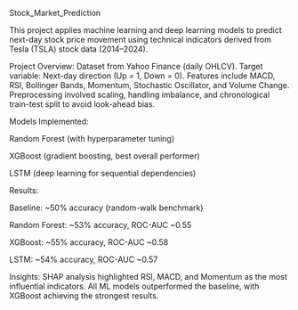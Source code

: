 Stock_Market_Prediction

This project applies machine learning and deep learning models to predict next-day stock price movement using technical indicators derived from Tesla (TSLA) stock data (2014–2024).

Project Overview: Dataset from Yahoo Finance (daily OHLCV). Target variable: Next-day direction (Up = 1, Down = 0). Features include MACD, RSI, Bollinger Bands, Momentum, Stochastic Oscillator, and Volume Change. Preprocessing involved scaling, handling imbalance, and chronological train-test split to avoid look-ahead bias.

Models Implemented:

Random Forest (with hyperparameter tuning)

XGBoost (gradient boosting, best overall performer)

LSTM (deep learning for sequential dependencies)

Results:

Baseline: ~50% accuracy (random-walk benchmark)

Random Forest: ~53% accuracy, ROC-AUC ~0.55

XGBoost: ~55% accuracy, ROC-AUC ~0.58

LSTM: ~54% accuracy, ROC-AUC ~0.57

Insights:
SHAP analysis highlighted RSI, MACD, and Momentum as the most influential indicators. All ML models outperformed the baseline, with XGBoost achieving the strongest results.

